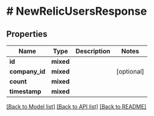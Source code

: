 # # NewRelicUsersResponse

## Properties

Name | Type | Description | Notes
------------ | ------------- | ------------- | -------------
**id** | **mixed** |  |
**company_id** | **mixed** |  | [optional]
**count** | **mixed** |  |
**timestamp** | **mixed** |  |

[[Back to Model list]](../../README.md#models) [[Back to API list]](../../README.md#endpoints) [[Back to README]](../../README.md)
